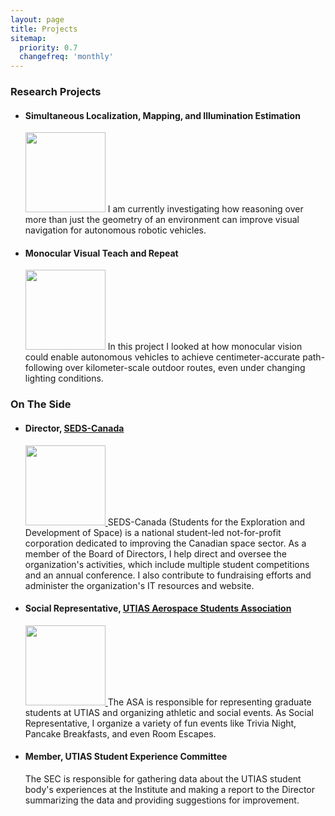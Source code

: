 ```yaml
---
layout: page
title: Projects
sitemap:
  priority: 0.7
  changefreq: 'monthly'
---
```


<h3>Research Projects</h3>
<ul>
<li>
<h4>Simultaneous Localization, Mapping, and Illumination Estimation</h4>
<img src="{{ site.url }}/assets/pics/dense_stereo.png" height="128pt"/>
I am currently investigating how reasoning over more than just the geometry of an environment can improve visual navigation for autonomous robotic vehicles.
</li>

<li>
<h4>Monocular Visual Teach and Repeat</h4>
<img src="{{ site.url }}/assets/pics/husky_frames.png" height="128pt"/>
In this project I looked at how monocular vision could enable autonomous vehicles to achieve centimeter-accurate path-following over kilometer-scale outdoor routes, even under changing lighting conditions.
</li>
</ul>

<h3>On The Side</h3>
<ul>
<li>
<h4>Director, <a href="http://seds.ca">SEDS-Canada</a></h4>
<a href="http://seds.ca">
<img src="{{ site.url }}/assets/pics/seds.png" height="128pt"/>
</a>
SEDS-Canada (Students for the Exploration and Development of Space) is a national student-led not-for-profit corporation dedicated to improving the Canadian space sector. As a member of the Board of Directors, I help direct and oversee the organization's activities, which include multiple student competitions and an annual conference. I also contribute to fundraising efforts and administer the organization's IT resources and website.
</li>

<li>
<h4>Social Representative, <a href="http://arrow.utias.utoronto.ca/~asa/">UTIAS Aerospace Students Association</a></h4>
<a href="http://arrow.utias.utoronto.ca/~asa/">
<img src="{{ site.url }}/assets/pics/asa.png" height="128pt"/>
</a>
The ASA is responsible for representing graduate students at UTIAS and organizing athletic and social events. As Social Representative, I organize a variety of fun events like Trivia Night, Pancake Breakfasts, and even Room Escapes.
</li>

<li>
<h4>Member, UTIAS Student Experience Committee</h4>
The SEC is responsible for gathering data about the UTIAS student body's experiences at the Institute and making a report to the Director summarizing the data and providing suggestions for improvement.
</li>

</ul>
